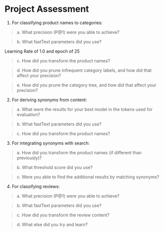 # Project Assessment

1. For classifying product names to categories:

> a. What precision (P@1) were you able to achieve?


> b. What fastText parameters did you use?

Learning Rate of 1.0 and epoch of 25

> c. How did you transform the product names?

> d. How did you prune infrequent category labels, and how did that affect your precision?

> e. How did you prune the category tree, and how did that affect your precision?

2. For deriving synonyms from content:

> a. What were the results for your best model in the tokens used for evaluation?

> b. What fastText parameters did you use?

> c. How did you transform the product names?

3. For integrating synonyms with search:

> a. How did you transform the product names (if different than previously)?

> b. What threshold score did you use?

> c. Were you able to find the additional results by matching synonyms?

4. For classifying reviews:

> a. What precision (P@1) were you able to achieve?

> b. What fastText parameters did you use?

> c. How did you transform the review content?

> d. What else did you try and learn?